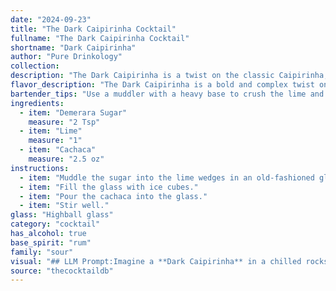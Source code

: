 ```yaml
---
date: "2024-09-23"
title: "The Dark Caipirinha Cocktail"
fullname: "The Dark Caipirinha Cocktail"
shortname: "Dark Caipirinha"
author: "Pure Drinkology"
collection:
description: "The Dark Caipirinha is a twist on the classic Caipirinha, a Brazilian cocktail.  It belongs to the Sour family, characterized by its sour, sweet, and strong profile.  The Demerara sugar adds depth and complexity, making it a richer, more sophisticated version of the original. "
flavor_description: "The Dark Caipirinha is a bold and complex twist on the classic. The Demerara sugar adds a rich, caramel sweetness that contrasts beautifully with the tart lime juice. The cachaça brings a smoky, earthy depth, reminiscent of molasses and burnt sugar, creating a sophisticated and nuanced flavor profile that lingers on the palate.  "
bartender_tips: "Use a muddler with a heavy base to crush the lime and sugar, ensuring even extraction of oils. Don't over-muddle, you want a coarse texture, not a paste.  Chill the cachaca beforehand for a crisp, refreshing drink.  Adjust the sugar to your preference - Demerara's molasses notes work well with the cachaca, so err on the sweeter side.  Garnish with a lime wheel for an aromatic touch. "
ingredients:
  - item: "Demerara Sugar"
    measure: "2 Tsp"
  - item: "Lime"
    measure: "1"
  - item: "Cachaca"
    measure: "2.5 oz"
instructions:
  - item: "Muddle the sugar into the lime wedges in an old-fashioned glass."
  - item: "Fill the glass with ice cubes."
  - item: "Pour the cachaca into the glass."
  - item: "Stir well."
glass: "Highball glass"
category: "cocktail"
has_alcohol: true
base_spirit: "rum"
family: "sour"
visual: "## LLM Prompt:Imagine a **Dark Caipirinha** in a chilled rocks glass. Describe its appearance in detail, focusing on the following aspects:* **Color:** The cocktail is a rich, deep amber color, almost like dark honey.* **Texture:** The drink is slightly viscous due to the Demerara sugar, with visible sugar crystals clinging to the sides of the glass.* **Garnish:** A lime wedge sits on the rim of the glass, with a few lime peels floating in the drink.* **Ice:** Large, clear ice cubes clink softly against the glass, slightly diluting the drink's color and creating a swirling effect as the liquid is stirred.* **Overall Impression:** What feeling does the drink evoke? Is it inviting, powerful, comforting, or sophisticated?Please provide a vivid and evocative description of the Dark Caipirinha's appearance, capturing its essence in words. "
source: "thecocktaildb"
---
```


